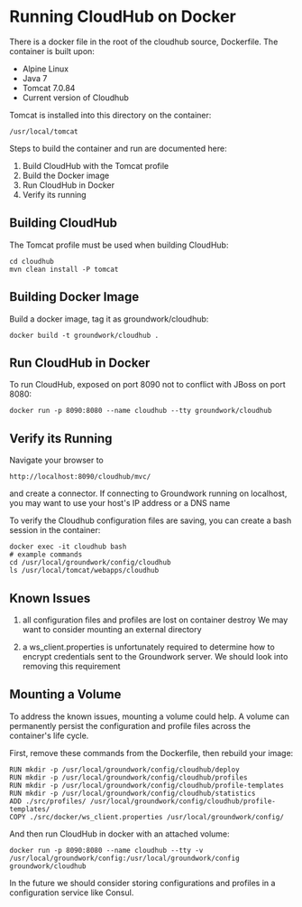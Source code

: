 # Running CloudHub on Docker

There is a docker file in the root of the cloudhub source, Dockerfile. 
The container is built upon:

* Alpine Linux
* Java 7
* Tomcat 7.0.84
* Current version of Cloudhub

Tomcat is installed into this directory on the container:
```` 
/usr/local/tomcat 
````
Steps to build the container and run are documented here:

1. Build CloudHub with the Tomcat profile
2. Build the Docker image
3. Run CloudHub in Docker
4. Verify its running

## Building CloudHub

The Tomcat profile must be used when building CloudHub:

````
cd cloudhub
mvn clean install -P tomcat
````

## Building Docker Image

Build a docker image, tag it as groundwork/cloudhub:

````
docker build -t groundwork/cloudhub .
````

## Run CloudHub in Docker

To run CloudHub, exposed on port 8090 not to conflict with JBoss on port 8080:

````
docker run -p 8090:8080 --name cloudhub --tty groundwork/cloudhub
````

## Verify its Running

Navigate your browser to 

````
http://localhost:8090/cloudhub/mvc/
````

and create a connector. If connecting to Groundwork running on localhost, you may want to use your host's IP address or a DNS name


To verify the Cloudhub configuration files are saving, you can create a bash session in the container:
````
docker exec -it cloudhub bash
# example commands
cd /usr/local/groundwork/config/cloudhub
ls /usr/local/tomcat/webapps/cloudhub 
````

## Known Issues

1. all configuration files and profiles are lost on container destroy
   We may want to consider mounting an external directory
   
2. a ws_client.properties is unfortunately required to determine how to 
   encrypt credentials sent to the Groundwork server. We should look into
   removing this requirement
  
## Mounting a Volume

To address the known issues, mounting a volume could help. A volume
can permanently persist the configuration and profile files across the container's life cycle.

First, remove these commands from the Dockerfile, then rebuild your image:

````
RUN mkdir -p /usr/local/groundwork/config/cloudhub/deploy
RUN mkdir -p /usr/local/groundwork/config/cloudhub/profiles
RUN mkdir -p /usr/local/groundwork/config/cloudhub/profile-templates
RUN mkdir -p /usr/local/groundwork/config/cloudhub/statistics
ADD ./src/profiles/ /usr/local/groundwork/config/cloudhub/profile-templates/
COPY ./src/docker/ws_client.properties /usr/local/groundwork/config/
````

And then run CloudHub in docker with an attached volume:

````
docker run -p 8090:8080 --name cloudhub --tty -v /usr/local/groundwork/config:/usr/local/groundwork/config  groundwork/cloudhub
````
 
In the future we should consider storing configurations and profiles in a configuration service like Consul.
  
